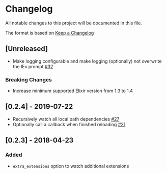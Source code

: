 # Changelog
All notable changes to this project will be documented in this file.

The format is based on [Keep a Changelog](https://keepachangelog.com/en/1.0.0/)

## [Unreleased]

* Make logging configurable and make logging (optionally) not overwrite the IEx prompt [#32](https://github.com/falood/exsync/pull/32)

### Breaking Changes

* Increase minimum supported Elixir version from 1.3 to 1.4

## [0.2.4] - 2019-07-22

* Recursively watch all local path dependencies [#27](https://github.com/falood/exsync/pull/27)
* Optionally call a callback when finished reloading [#21](https://github.com/falood/exsync/pull/21)

## [0.2.3] - 2018-04-23

### Added
* `extra_extensions` option to watch additional extensions
